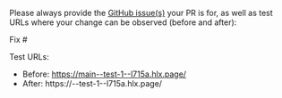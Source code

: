 Please always provide the [GitHub issue(s)](../issues) your PR is for, as well as test URLs where your change can be observed (before and after):

Fix #<gh-issue-id>

Test URLs:
- Before: https://main--test-1--l715a.hlx.page/
- After: https://<branch>--test-1--l715a.hlx.page/
